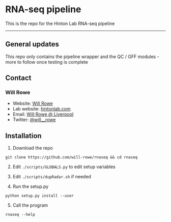 # RNA-seq pipeline
This is the repo for the Hinton Lab RNA-seq pipeline

-----------


## General updates

This repo only contains the pipeline wrapper and the QC / GFF modules - more to follow once testing is complete


## Contact
### Will Rowe

* Website: [Will Rowe](https://github.com/will-rowe)
* Lab website: [hintonlab.com](http://www.hintonlab.com)
* Email: [Will Rowe @ Liverpool](will.rowe@liverpool.ac.uk)
* Twitter: [@will__rowe](https://twitter.com/will__rowe)


## Installation

1. Download the repo

`git clone https://github.com/will-rowe/rnaseq && cd rnaseq`

2. Edit `./scripts/GLOBALS.py` to edit setup variables

3. Edit `./scripts/dupRadar.sh` if needed

4. Run the setup.py

`python setup.py install --user`

5. Call the program

`rnaseq --help`

